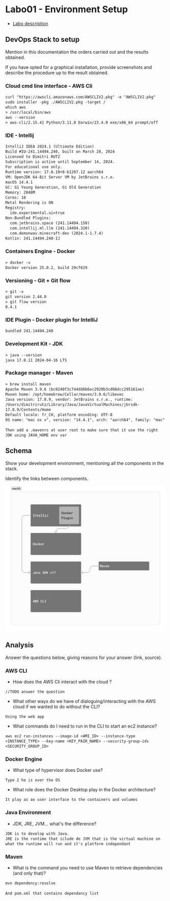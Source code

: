# Labo01 - Environment Setup

* [Labo description](https://cpnv-es-ngy.gitbook.io/vir1/labs/labo01-environment-setup)

## DevOps Stack to setup

Mention in this documentation the orders carried out and the results obtained.

If you have opted for a graphical installation, provide screenshots and describe the procedure up to the result
obtained.

### Cloud cmd line interface - AWS Cli

```shell
curl "https://awscli.amazonaws.com/AWSCLIV2.pkg" -o "AWSCLIV2.pkg"
sudo installer -pkg ./AWSCLIV2.pkg -target /
which aws
> /usr/local/bin/aws
aws --version
> aws-cli/2.15.41 Python/3.11.8 Darwin/23.4.0 exe/x86_64 prompt/off
```

### IDE - Intellij

```
IntelliJ IDEA 2024.1 (Ultimate Edition)
Build #IU-241.14494.240, built on March 28, 2024
Licensed to Dimitri RUTZ
Subscription is active until September 14, 2024.
For educational use only.
Runtime version: 17.0.10+8-b1207.12 aarch64
VM: OpenJDK 64-Bit Server VM by JetBrains s.r.o.
macOS 14.4.1
GC: G1 Young Generation, G1 Old Generation
Memory: 2048M
Cores: 10
Metal Rendering is ON
Registry:
  ide.experimental.ui=true
Non-Bundled Plugins:
  com.jetbrains.space (241.14494.150)
  com.intellij.ml.llm (241.14494.320)
  com.demonwav.minecraft-dev (2024.1-1.7.4)
Kotlin: 241.14494.240-IJ

```

### Containers Engine - Docker

```shell
> docker -v
Docker version 25.0.2, build 29cf629
```

### Versioning - Git + Git flow

```shell
> git -v
git version 2.44.0
> git flow version
0.4.1
```

### IDE Plugin - Docker plugin for IntelliJ

```
bundled 241.14494.240
```

### Development Kit - JDK

```shell
> java --version
java 17.0.11 2024-04-16 LTS
```

### Package manager - Maven

```shell
> brew install maven
Apache Maven 3.9.6 (bc0240f3c744dd6b6ec2920b3cd08dcc295161ae)
Maven home: /opt/homebrew/Cellar/maven/3.9.6/libexec
Java version: 17.0.9, vendor: JetBrains s.r.o., runtime: /Users/dimitrirutz/Library/Java/JavaVirtualMachines/jbrsdk-17.0.9/Contents/Home
Default locale: fr_CH, platform encoding: UTF-8
OS name: "mac os x", version: "14.4.1", arch: "aarch64", family: "mac"

Then add a .mavenrc at user root to make sure that it use the right JDK using JAVA_HOME env var
```

## Schema

Show your development environment, mentioning all the components in the stack.

Identify the links between components.

![](schema.png)

## Analysis

Answer the questions below, giving reasons for your answer (link, source).

### AWS CLI

* How does the AWS Cli interact with the cloud ?

```
//TODO answer the question
```

* What other ways do we have of dialoguing/interacting with the AWS cloud if we wanted to do without the CLI?

```
Using the web app
```

* What commands do I need to run in the CLI to start an ec2 instance?

```
aws ec2 run-instances --image-id <AMI_ID> --instance-type <INSTANCE_TYPE> --key-name <KEY_PAIR_NAME> --security-group-ids <SECURITY_GROUP_ID>
```

### Docker Engine

* What type of hypervisor does Docker use?

```
Type 2 he is over the OS
```

* What role does the Docker Desktop play in the Docker architecture?

```
It play as an user interface to the containers and volumes
```

### Java Environment

* JDK, JRE, JVM... what's the difference?

```
JDK is to develop with Java.
JRE is the runtime that iclude de JVM that is the virtual machine on what the runtime will run and it's platform independant
```

### Maven

* What is the command you need to use Maven to retrieve dependencies (and only that)?

```
mvn dependency:resolve

And pom.xml that contains dependancy list
```

